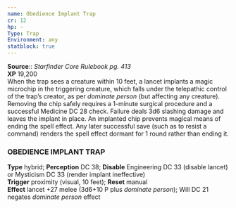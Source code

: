 ```yaml
---
name: Obedience Implant Trap
cr: 12
hp: -
Type: Trap
Environment: any
statblock: true
---
```

**Source**:: _Starfinder Core Rulebook pg. 413_  
**XP** 19,200  
When the trap sees a creature within 10 feet, a lancet implants a magic microchip in the triggering creature, which falls under the telepathic control of the trap’s creator, as per _dominate person_ (but affecting any creature). Removing the chip safely requires a 1-minute surgical procedure and a successful Medicine DC 28 check. Failure deals 3d6 slashing damage and leaves the implant in place. An implanted chip prevents magical means of ending the spell effect. Any later successful save (such as to resist a command) renders the spell effect dormant for 1 round rather than ending it.

### OBEDIENCE IMPLANT TRAP

**Type** hybrid; **Perception** DC 38; **Disable** Engineering DC 33 (disable lancet) or Mysticism DC 33 (render implant ineffective)  
**Trigger** proximity (visual, 10 feet); **Reset** manual  
**Effect** lancet +27 melee (3d6+10 P plus _dominate person_); Will DC 21 negates _dominate person_ effect
